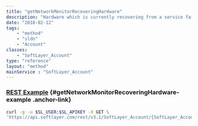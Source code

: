 ```yaml
---
title: "getNetworkMonitorRecoveringHardware"
description: "Hardware which is currently recovering from a service failure."
date: "2018-02-12"
tags:
    - "method"
    - "sldn"
    - "Account"
classes:
    - "SoftLayer_Account"
type: "reference"
layout: "method"
mainService : "SoftLayer_Account"
---
```


### [REST Example](#getNetworkMonitorRecoveringHardware-example) <a href="/article/rest/"><i class="fas fa-question"></i></a> {#getNetworkMonitorRecoveringHardware-example .anchor-link} 
```bash
curl -g -u $SL_USER:$SL_APIKEY -X GET \
'https://api.softlayer.com/rest/v3.1/SoftLayer_Account/{SoftLayer_AccountID}/getNetworkMonitorRecoveringHardware'
```
